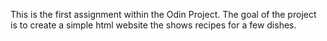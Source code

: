 This is the first assignment within the Odin Project. The goal of the project is to create a simple html website the shows recipes for a few dishes. 